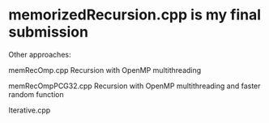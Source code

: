 # memorizedRecursion.cpp is my final submission


Other approaches:

  memRecOmp.cpp Recursion with OpenMP multithreading
  
  memRecOmpPCG32.cpp Recursion with OpenMP multithreading and faster random function
  
  Iterative.cpp 


